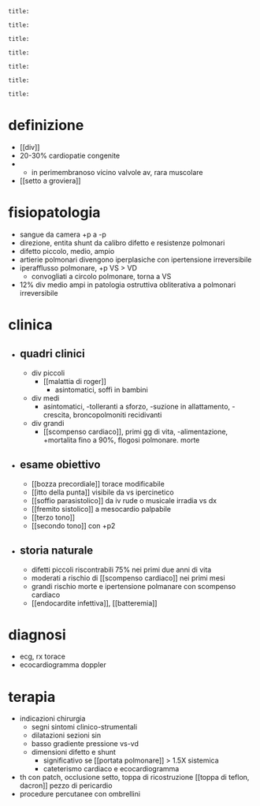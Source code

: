 ```ad-definizione
title: 
```
```ad-epidemiologia
title: 
```
```ad-eziologia
title: 
```
```ad-fisiopatologia
title: 
```
```ad-clinica
title: 
```
```ad-diagnosi
title: 
```
```ad-terapia
title: 
```
# definizione
- [[div]]
- 20-30% cardiopatie congenite
- + in perimembranoso vicino valvole av, rara muscolare
- [[setto a groviera]]

# fisiopatologia
- sangue da camera +p a -p
- direzione, entita shunt da calibro difetto e resistenze polmonari
- difetto piccolo, medio, ampio
- artierie polmonari divengono iperplasiche con ipertensione irreversibile
- iperafflusso polmonare, +p VS > VD
	- convogliati a circolo polmonare, torna a VS
- 12% div medio ampi in patologia ostruttiva obliterativa a polmonari irreversibile

# clinica
- ## quadri clinici
	- div piccoli
		- [[malattia di roger]]
			- asintomatici, soffi in bambini
	- div medi
		- asintomatici, -tolleranti a sforzo, -suzione in allattamento, -crescita, broncopolmoniti recidivanti
	- div grandi
		- [[scompenso cardiaco]], primi gg di vita, -alimentazione, +mortalita fino a 90%, flogosi polmonare. morte
- ## esame obiettivo
	- [[bozza precordiale]] torace modificabile
	- [[itto della punta]] visibile da vs ipercinetico
	- [[soffio parasistolico]] da iv rude o musicale irradia vs dx
	- [[fremito sistolico]] a mesocardio palpabile
	- [[terzo tono]]
	- [[secondo tono]] con +p2
- ## storia naturale
	- difetti piccoli riscontrabili 75% nei primi due anni di vita
	- moderati a rischio di [[scompenso cardiaco]] nei primi mesi
	- grandi rischio morte e ipertensione polmanare con scompenso cardiaco
	- [[endocardite infettiva]], [[batteremia]]

# diagnosi
- ecg, rx torace
- ecocardiogramma doppler

# terapia
- indicazioni chirurgia
	- segni sintomi clinico-strumentali
	- dilatazioni sezioni sin
	- basso gradiente pressione vs-vd
	- dimensioni difetto e shunt
		- significativo se [[portata polmonare]] > 1.5X sistemica
		- cateterismo cardiaco e ecocardiogramma
- th con patch, occlusione setto, toppa di ricostruzione [[toppa di teflon, dacron]] pezzo di pericardio
- procedure percutanee con ombrellini